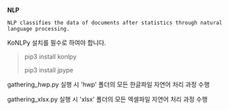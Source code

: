 **NLP**

```
NLP classifies the data of documents after statistics through natural language processing.
```



KoNLPy 설치를 필수로 하여야 합니다.

> pip3 install konlpy
>
> pip3 install jpype



gathering_hwp.py 실행 시 'hwp' 폴더의 모든 한글파일 자연어 처리 과정 수행

gathering_xlsx.py 실행 시 'xlsx' 폴더의 모든 엑셀파일 자연어 처리 과정 수행

